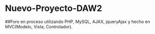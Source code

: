 # Nuevo-Proyecto-DAW2

##Foro en proceso utilizando PHP, MySQL, AJAX, jqueryAjax y hecho en MVC(Modelo, Vista, Controlador).
